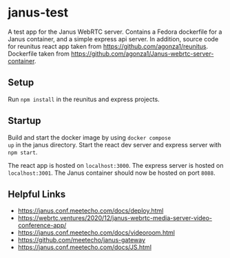 # janus-test

A test app for the Janus WebRTC server. Contains a Fedora dockerfile for a Janus container, and a simple express api server. In addition, source code for reunitus react app taken from 
https://github.com/agonza1/reunitus. Dockerfile taken from https://github.com/agonza1/Janus-webrtc-server-container.

## Setup 
Run <code>npm install</code> in the reunitus and express projects.

## Startup
Build and start the docker image by using <code>docker compose up</code> in the janus directory. Start the react dev server and express server with <code>npm start</code>. 

The react app is hosted on <code>localhost:3000</code>. The express server is hosted on <code>localhost:3001</code>. The Janus container should now be hosted on port <code>8088</code>.

## Helpful Links
- https://janus.conf.meetecho.com/docs/deploy.html
- https://webrtc.ventures/2020/12/janus-webrtc-media-server-video-conference-app/
- https://janus.conf.meetecho.com/docs/videoroom.html
- https://github.com/meetecho/janus-gateway
- https://janus.conf.meetecho.com/docs/JS.html
